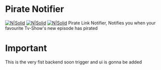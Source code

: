 # Pirate Notifier

[![N|Solid](https://img.shields.io/badge/needs-Trigger-green.svg)](https://dizi-fi.ml)
[![N|Solid](https://img.shields.io/badge/needs-cron-blue.svg)](https://dizi-fi.ml)
[![N|Solid](https://img.shields.io/badge/pirate-Alert-red.svg)](https://dizi-fi.ml)
Pirate  Link Notifier, Notifies you when your favourite Tv-Show's new episode has pirated

# Important
This is the very fist backend soon trigger and ui is gonna be added

